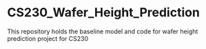 # CS230_Wafer_Height_Prediction
This repository holds the baseline model and code for wafer height prediction project for CS230
